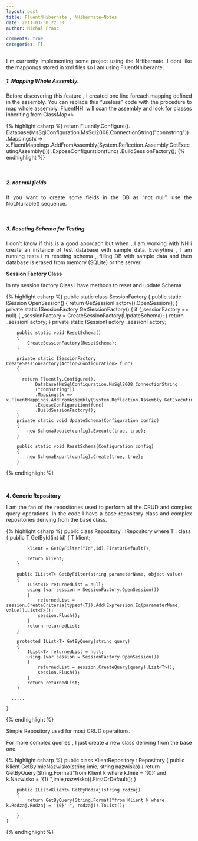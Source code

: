 ```yaml
---
layout: post
title: FluentNHibernate , NHibernate–Notes
date: 2011-03-30 22:30
author: Michal Franc

comments: true
categories: []
---
```

<p align="justify">I m currently implementing some project using the NHibernate. I dont like the mappongs stored in xml files so I am using FluentNhiberante.</p>
<p align="justify"></p>

<h5 align="justify">1. Mapping Whole Assembly.</h5>
<p align="justify">Before discovering this feature , I created one line foreach mapping defined in the assembly. You can replace this “useless” code with the procedure to map whole assembly. FluentNH  will scan the assembly and look for classes inheriting from ClassMap<></p>


{% highlight csharp %}
 return Fluently.Configure().
    Database(MsSqlConfiguration.MsSql2008.ConnectionString("connstring"))
      .Mappings(x => x.FluentMappings.AddFromAssembly(System.Reflection.Assembly.GetExecutingAssembly()))
      .ExposeConfiguration(func)
      .BuildSessionFactory();
{% endhighlight %}

&nbsp;
<h5 align="justify">2. not null fields</h5>
<p align="justify">If you want to create some fields in the DB as “not null”. use the Not.Nullable() sequence.</p>

&nbsp;
<h5 align="justify">3. Reseting Schema for Testing</h5>
<p align="justify">I don’t know if this is a good approach but when , I am working with NH i create an instance of test database with sample data. Everytime , I am running tests i m reseting schema , filling DB with sample data and then database is erased from memory (SQLite) or the server.</p>
<p align="justify"><strong>Session Factory Class</strong></p>
<p align="justify">In my session factory Class i have methods to reset and update Schema</p>
<p align="justify"></p>


{% highlight csharp %}
 public static class SessionFactory
{
    public static ISession OpenSession()
    {
        return GetSessionFactory().OpenSession();
    }
     private static ISessionFactory GetSessionFactory()
     {
        if (_sessionFactory == null)
        {
            _sessionFactory = CreateSessionFactory(UpdateSchema);
         }
         return _sessionFactory;
     }
        private static ISessionFactory _sessionFactory;

        public static void ResetSchema()
        {
            CreateSessionFactory(ResetSchema);
        }

        private static ISessionFactory CreateSessionFactory(Action<Configuration> func)
        {

          return Fluently.Configure().
               Database(MsSqlConfiguration.MsSql2008.ConnectionString
               ("connstring"))
               .Mappings(x => x.FluentMappings.AddFromAssembly(System.Reflection.Assembly.GetExecutingAssembly()))
               .ExposeConfiguration(func)
               .BuildSessionFactory();
        }
        private static void UpdateSchema(Configuration config)
        {
            new SchemaUpdate(config).Execute(true, true);
        }

        public static void ResetSchema(Configuration config)
        {
            new SchemaExport(config).Create(true, true);
        }
{% endhighlight %}

&nbsp;
<p align="justify"><strong>4. Generic Repository</strong></p>
<p align="justify">I am the fan of the repositories used to perform all the CRUD and complex query operations. In the code I have a base repository class and complex repositories deriving from the base class.</p>


{% highlight csharp %}
public  class Repository<T> : IRepository<T>
        where T : class
    {
        public T GetById(int id)
        {
            T klient;

            klient = GetByFilter("Id",id).FirstOrDefault();

            return klient;
        }

        public IList<T> GetByFilter(string parameterName, object value)
        {
            IList<T> returnedList = null;
            using (var session = SessionFactory.OpenSession())
            {
                returnedList = session.CreateCriteria(typeof(T)).Add(Expression.Eq(parameterName, value)).List<T>();
                session.Flush();
            }
            return returnedList;
        }

        protected IList<T> GetByQuery(string query)
        {
            IList<T> returnedList = null;
            using (var session = SessionFactory.OpenSession())
            {
                returnedList = session.CreateQuery(query).List<T>();
                session.Flush();
            }
            return returnedList;
        }

      .....

    }
{% endhighlight %}

<p align="justify">Simple Repository used for most CRUD operations.</p>
<p align="justify">For more complex queries , I just create a new class deriving from the base one.</p>


{% highlight csharp %}
    public class KlientRepository : Repository<Klient>
    {
        public Klient GetByImieNazwisko(string imie, string nazwisko)
        {
            return GetByQuery(String.Format("from Klient k where k.Imie = '{0}' and k.Nazwisko = '{1}'",imie,nazwisko)).FirstOrDefault();
        }

        public IList<Klient> GetByRodzaj(string rodzaj)
        {
            return GetByQuery(String.Format("from Klient k where k.Rodzaj.Rodzaj = '{0}' ", rodzaj)).ToList();

        }
    }
{% endhighlight %}

&nbsp;
